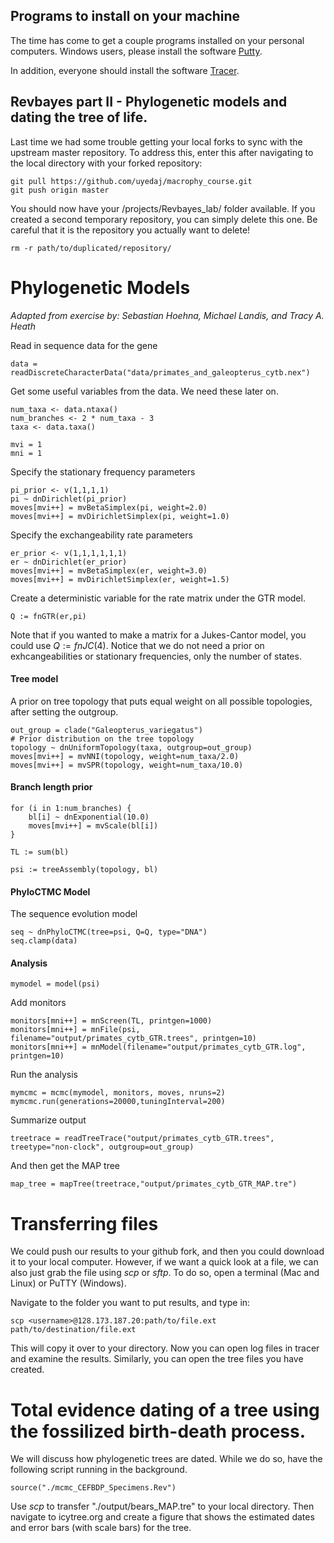 ## Programs to install on your machine

The time has come to get a couple programs installed on your personal computers. Windows users, please install the software [Putty](https://www.chiark.greenend.org.uk/~sgtatham/putty/latest.html).

In addition, everyone should install the software [Tracer](https://github.com/beast-dev/tracer/releases).


## Revbayes part II - Phylogenetic models and dating the tree of life. 

Last time we had some trouble getting your local forks to sync with the upstream master repository. To address this, enter this after navigating to the local directory
with your forked repository:

```
git pull https://github.com/uyedaj/macrophy_course.git
git push origin master
```

You should now have your /projects/Revbayes_lab/ folder available. If you created a second temporary repository, you can simply delete this one. Be careful that 
it is the repository you actually want to delete!
```
rm -r path/to/duplicated/repository/
```


# Phylogenetic Models 
_Adapted from exercise by:_
_Sebastian Hoehna, Michael Landis, and Tracy A. Heath_

Read in sequence data for the gene
```
data = readDiscreteCharacterData("data/primates_and_galeopterus_cytb.nex")
```

Get some useful variables from the data. We need these later on.
```
num_taxa <- data.ntaxa()
num_branches <- 2 * num_taxa - 3
taxa <- data.taxa()

mvi = 1
mni = 1
```
Specify the stationary frequency parameters
```
pi_prior <- v(1,1,1,1) 
pi ~ dnDirichlet(pi_prior)
moves[mvi++] = mvBetaSimplex(pi, weight=2.0)
moves[mvi++] = mvDirichletSimplex(pi, weight=1.0)
```

Specify the exchangeability rate parameters
```
er_prior <- v(1,1,1,1,1,1)
er ~ dnDirichlet(er_prior)
moves[mvi++] = mvBetaSimplex(er, weight=3.0)
moves[mvi++] = mvDirichletSimplex(er, weight=1.5)
```

Create a deterministic variable for the rate matrix under the GTR model.

```
Q := fnGTR(er,pi) 
```

Note that if you wanted to make a matrix for a Jukes-Cantor model, you could use $Q := fnJC(4)$. 
Notice that we do not need a prior on exhcangeabilities or stationary frequencies, only the 
number of states. 

#### Tree model
A prior on tree topology that puts equal weight on all possible topologies, after setting the outgroup.

```
out_group = clade("Galeopterus_variegatus")
# Prior distribution on the tree topology
topology ~ dnUniformTopology(taxa, outgroup=out_group)
moves[mvi++] = mvNNI(topology, weight=num_taxa/2.0)
moves[mvi++] = mvSPR(topology, weight=num_taxa/10.0)
```


#### Branch length prior
```
for (i in 1:num_branches) {
    bl[i] ~ dnExponential(10.0)
    moves[mvi++] = mvScale(bl[i])
}

TL := sum(bl)

psi := treeAssembly(topology, bl)
```


#### PhyloCTMC Model

The sequence evolution model
```
seq ~ dnPhyloCTMC(tree=psi, Q=Q, type="DNA")
seq.clamp(data)
```

#### Analysis 
```
mymodel = model(psi)
```
Add monitors
```
monitors[mni++] = mnScreen(TL, printgen=1000)
monitors[mni++] = mnFile(psi, filename="output/primates_cytb_GTR.trees", printgen=10)
monitors[mni++] = mnModel(filename="output/primates_cytb_GTR.log", printgen=10)
```
Run the analysis
```
mymcmc = mcmc(mymodel, monitors, moves, nruns=2)
mymcmc.run(generations=20000,tuningInterval=200)
```

Summarize output
```
treetrace = readTreeTrace("output/primates_cytb_GTR.trees", treetype="non-clock", outgroup=out_group)
```
And then get the MAP tree
```
map_tree = mapTree(treetrace,"output/primates_cytb_GTR_MAP.tre")
```

# Transferring files
We could push our results to your github fork, and then you could download it to your local computer. 
However, if we want a quick look at a file, we can also just grab the file using $scp$ or $sftp$. To do so, 
open a terminal (Mac and Linux) or PuTTY (Windows). 

Navigate to the folder you want to put results, and type in:
```
scp <username>@128.173.187.20:path/to/file.ext path/to/destination/file.ext
```
This will copy it over to your directory. Now you can open log files in tracer and examine the results. 
Similarly, you can open the tree files you have created.

# Total evidence dating of a tree using the fossilized birth-death process. 

We will discuss how phylogenetic trees are dated. While we do so, have the following script
running in the background. 

```
source("./mcmc_CEFBDP_Specimens.Rev")
```

Use $scp$ to transfer "./output/bears_MAP.tre" to your local directory. Then navigate to icytree.org and create
a figure that shows the estimated dates and error bars (with scale bars) for the tree. 


